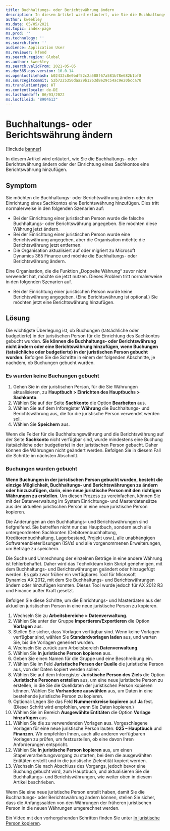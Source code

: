 ```yaml
---
title: Buchhaltungs- oder Berichtswährung ändern
description: In diesem Artikel wird erläutert, wie Sie die Buchhaltungs- oder Berichtswährung ändern oder der Einrichtung eines Sachkontos eine Berichtswährung hinzufügen.
author: kweekley
ms.date: 05/05/2021
ms.topic: index-page
ms.prod: ''
ms.technology: ''
ms.search.form: ''
audience: Application User
ms.reviewer: kfend
ms.search.region: Global
ms.author: kweekley
ms.search.validFrom: 2021-05-05
ms.dyn365.ops.version: 10.0.14
ms.openlocfilehash: b02432c8e0bdf52c2a588f67a581b78e682b1bf8
ms.sourcegitcommit: 52b7225350daa29b1263d8e29c54ac9e20bcca70
ms.translationtype: HT
ms.contentlocale: de-DE
ms.lasthandoff: 06/03/2022
ms.locfileid: "8904613"
---
```

# <a name="change-the-accounting-or-reporting-currency"></a>Buchhaltungs- oder Berichtswährung ändern

[!include [banner](../includes/banner.md)]

In diesem Artikel wird erläutert, wie Sie die Buchhaltungs- oder Berichtswährung ändern oder der Einrichtung eines Sachkontos eine Berichtswährung hinzufügen.

## <a name="symptom"></a>Symptom

Sie möchten die Buchhaltungs- oder Berichtswährung ändern oder der Einrichtung eines Sachkontos eine Berichtswährung hinzufügen. Dies tritt normalerweise in den folgenden Szenarien auf:

- Bei der Einrichtung einer juristischen Person wurde die falsche Buchhaltungs- oder Berichtswährung angegeben. Sie möchten diese Währung jetzt ändern.
- Bei der Einrichtung einer juristischen Person wurde eine Berichtswährung angegeben, aber die Organisation möchte die Berichtswährung jetzt entfernen.
- Die Organisation aktualisiert auf oder migriert zu Microsoft Dynamics 365 Finance und möchte die Buchhaltungs- oder Berichtswährung ändern.

Eine Organisation, die die Funktion „Doppelte Währung“ zuvor nicht verwendet hat, möchte sie jetzt nutzen. Dieses Problem tritt normalerweise in den folgenden Szenarien auf.

- Bei der Einrichtung einer juristischen Person wurde keine Berichtswährung angegeben. (Eine Berichtswährung ist optional.) Sie möchten jetzt eine Berichtswährung hinzufügen.

## <a name="resolution"></a>Lösung

Die wichtigste Überlegung ist, ob Buchungen (tatsächliche oder budgetierte) in der juristischen Person für die Einrichtung des Sachkontos gebucht wurden. **Sie können die Buchhaltungs- oder Berichtswährung nicht ändern oder eine Berichtswährung hinzufügen, wenn Buchungen (tatsächliche oder budgetierte) in der juristischen Person gebucht wurden.** Befolgen Sie die Schritte in einem der folgenden Abschnitte, je nachdem, ob Buchungen gebucht wurden.

### <a name="no-transactions-have-been-posted"></a>Es wurden keine Buchungen gebucht

1. Gehen Sie in der juristischen Person, für die Sie Währungen aktualisieren, zu **Hauptbuch \> Einrichten des Hauptbuchs \> Sachkonto**.
2. Wählen Sie auf der Seite **Sachkonto** die Option **Bearbeiten** aus.
3. Wählen Sie auf dem Inforegister **Währung** die Buchhaltungs- und Berichtswährung aus, die für die juristische Person verwendet werden soll.
4. Wählen Sie **Speichern** aus.

Wenn die Felder für die Buchhaltungswährung und die Berichtswährung auf der Seite **Sachkonto** nicht verfügbar sind, wurde mindestens eine Buchung (tatsächliche oder budgetierte) in der juristischen Person gebucht. Daher können die Währungen nicht geändert werden. Befolgen Sie in diesem Fall die Schritte im nächsten Abschnitt.

### <a name="transactions-have-been-posted"></a>Buchungen wurden gebucht

**Wenn Buchungen in der juristischen Person gebucht wurden, besteht die einzige Möglichkeit, Buchhaltungs- und Berichtswährungen zu ändern oder hinzuzufügen, darin, eine neue juristische Person mit den richtigen Währungen zu erstellen.** Um diesen Prozess zu vereinfachen, können Sie mit der Datenverwaltung im System Einrichtungs- und Masterdatensätze aus der aktuellen juristischen Person in eine neue juristische Person kopieren.

Die Änderungen an den Buchhaltungs- und Berichtswährungen sind tiefgreifend. Sie betreffen nicht nur das Hauptbuch, sondern auch alle untergeordneten Sachkonten (Debitorenbuchhaltung, Kreditorenbuchhaltung, Lagerbestand, Projekt usw.), alle unabhängigen Softwareanbieterlösungen (ISVs) und alle vorgenommenen Erweiterungen, um Beträge zu speichern.

Die Suche und Umrechnung der einzelnen Beträge in eine andere Währung ist fehlerbehaftet. Daher wird das Technikteam kein Skript genehmigen, mit dem Buchhaltungs- und Berichtswährungen geändert oder hinzugefügt werden. Es gab zwar früher ein verfügbares Tool für Microsoft Dynamics AX 2012, mit dem Sie Buchhaltungs- und Berichtswährungen ändern oder hinzufügen konnten. Dieses Tool wurde jedoch für AX 2012 R3 und Finance außer Kraft gesetzt.

Befolgen Sie diese Schritte, um die Einrichtungs- und Masterdaten aus der aktuellen juristischen Person in eine neue juristische Person zu kopieren.

1. Wechseln Sie zu **Arbeitsbereiche \> Datenverwaltung**.
2. Wählen Sie unter der Gruppe **Importieren/Exportieren** die Option **Vorlagen** aus.
3. Stellen Sie sicher, dass Vorlagen verfügbar sind. Wenn keine Vorlagen verfügbar sind, wählen Sie **Standardvorlagen laden** aus, und warten Sie, bis die Vorlagen generiert wurden.
4. Wechseln Sie zurück zum Arbeitsbereich **Datenverwaltung**.
5. Wählen Sie **In juristische Person kopieren** aus.
6. Geben Sie einen Namen für die Gruppe und eine Beschreibung ein.
7. Wählen Sie im Feld **Juristische Person der Quelle** die juristische Person aus, von der Daten kopiert werden sollen.
8. Wählen Sie auf dem Inforegister **Juristische Person des Ziels** die Option **Juristische Personen erstellen** aus, um eine neue juristische Person zu erstellen, in die Sie die Quelldaten der juristischen Person kopieren können. Wählen Sie **Vorhandene auswählen** aus, um Daten in eine bestehende juristische Person zu kopieren.
9. Optional: Legen Sie das Feld **Nummernkreise kopieren** auf **Ja** fest. (Dieser Schritt wird empfohlen, wenn Sie Daten kopieren.)
10. Wählen Sie im Bereich **Ausgewählte Entitäten** die Option **Vorlage hinzufügen** aus.
11. Wählen Sie die zu verwendenden Vorlagen aus. Vorgeschlagene Vorlagen für eine neue juristische Person lauten: **025 – Hauptbuch** und **Finanzen**. Wir empfehlen Ihnen, auch alle anderen verfügbaren Vorlagen zu prüfen, um festzustellen, ob eine davon Ihren Anforderungen entspricht.
12. Wählen Sie **In juristische Person kopieren** aus, um einen Stapelverarbeitungsvorgang zu starten, bei dem die ausgewählten Entitäten erstellt und in die juristische Zielentität kopiert werden.
13. Wechseln Sie nach Abschluss des Vorgangs, jedoch bevor eine Buchung gebucht wird, zum Hauptbuch, und aktualisieren Sie die Buchhaltungs- und Berichtswährungen, wie weiter oben in diesem Artikel beschrieben.

Wenn Sie eine neue juristische Person erstellt haben, damit Sie die Buchhaltungs- oder Berichtswährung ändern können, stellen Sie sicher, dass die Anfangssalden von den Währungen der früheren juristischen Person in die neuen Währungen umgerechnet werden.

Ein Video mit den vorhergehenden Schritten finden Sie unter [In juristische Person kopieren](https://community.dynamics.com/365/b/techtalks/posts/copy-into-legal-entity-october-24-2017).
